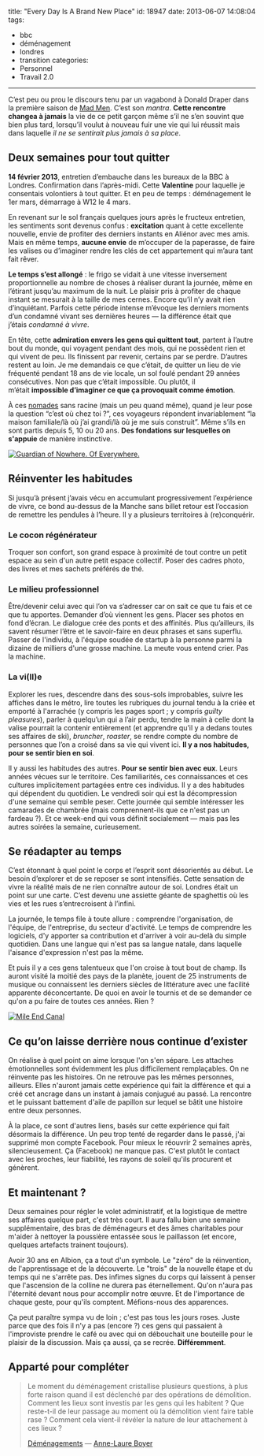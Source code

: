 title: "Every Day Is A Brand New Place"
id: 18947
date: 2013-06-07 14:08:04
tags:
- bbc
- déménagement
- londres
- transition
categories:
- Personnel
- Travail 2.0
---

C’est peu ou prou le discours tenu par un vagabond à Donald Draper dans la première saison de [Mad Men](http://www.amctv.com/shows/mad-men). C’est son _mantra_. **Cette rencontre changea à jamais** la vie de ce petit garçon même s’il ne s’en souvint que bien plus tard, lorsqu’il voulut à nouveau fuir une vie qui lui réussit mais dans laquelle _il ne se sentirait plus jamais à sa place_. <!--more-->

## Deux semaines pour tout quitter

**14 février 2013**, entretien d’embauche dans les bureaux de la BBC à Londres. Confirmation dans l’après-midi. Cette **Valentine** pour laquelle je consentais volontiers à tout quitter. Et en peu de temps : déménagement le 1er mars, démarrage à W12 le 4 mars.

En revenant sur le sol français quelques jours après le fructeux entretien, les sentiments sont devenus confus : **excitation** quant à cette excellente nouvelle, envie de profiter des derniers instants en Aliénor avec mes amis. Mais en même temps, **aucune envie** de m’occuper de la paperasse, de faire les valises ou d’imaginer rendre les clés de cet appartement qui m’aura tant fait rêver.

**Le temps s’est allongé** : le frigo se vidait à une vitesse inversement proportionnelle au nombre de choses à réaliser durant la journée, même en l’étirant jusqu’au maximum de la nuit. Le plaisir pris à profiter de chaque instant se mesurait à la taille de mes cernes. Encore qu’il n’y avait rien d’inquiétant. Parfois cette période intense m’évoque les derniers moments d’un condamné vivant ses dernières heures — la différence était que j’étais _condamné à vivre_.

En tête, cette **admiration envers les gens qui quittent tout**, partent à l’autre bout du monde, qui voyagent pendant des mois, qui ne possèdent rien et qui vivent de peu. Ils finissent par revenir, certains par se perdre. D’autres restent au loin. Je me demandais ce que c’était, de quitter un lieu de vie fréquenté pendant 18 ans de vie locale, un sol foulé pendant 29 années consécutives. Non pas que c’était impossible. Ou plutôt, il m’était **impossible d’imaginer ce que ça provoquait comme émotion**.

À ces [nomades](https://larlet.fr/david/biologeek/archives/20110112-resolutions-decouvrir-concretiser-et-transmettre/) sans racine (mais un peu quand même), quand je leur pose la question “c’est où chez toi ?”, ces voyageurs répondent invariablement “la maison familiale/là où j’ai grandi/là où je me suis construit”. Même s’ils en sont partis depuis 5, 10 ou 20 ans. **Des fondations sur lesquelles on s'appuie** de manière instinctive.

[![Guardian of Nowhere. Of Everywhere.](/images/2013/06/8721964504_6ec83240fb_c-600x399.jpg)](http://www.flickr.com/photos/the-jedi/8721964504/)

## Réinventer les habitudes

Si jusqu’à présent j’avais vécu en accumulant progressivement l’expérience de vivre, ce bond au-dessus de la Manche sans billet retour est l’occasion de remettre les pendules à l’heure. Il y a plusieurs territoires à (re)conquérir.

### Le cocon régénérateur

Troquer son confort, son grand espace à proximité de tout contre un petit espace au sein d'un autre petit espace collectif. Poser des cadres photo, des livres et mes sachets préférés de thé.

### Le milieu professionnel

Être/devenir celui avec qui l’on va s’adresser car on sait ce que tu fais et ce que tu apportes. Demander d’où viennent les gens. Placer ses photos en fond d’écran. Le dialogue crée des ponts et des affinités. Plus qu’ailleurs, ils savent résumer l’être et le savoir-faire en deux phrases et sans superflu. Passer de l'individu, à l'équipe soudée de startup à la personne parmi la dizaine de milliers d'une grosse machine. La meute vous entend crier. Pas la machine.

### La vi(ll)e

Explorer les rues, descendre dans des sous-sols improbables, suivre les affiches dans le métro, lire toutes les rubriques du journal tendu à la criée et emporté à l'arrachée (y compris les pages sport ; y compris _guilty pleasures_), parler à quelqu’un qui a l’air perdu, tendre la main à celle dont la valise pourrait la contenir entièrement (et apprendre qu’il y a dedans toutes ses affaires de ski), _bruncher_, _roaster_, se rendre compte du nombre de personnes que l’on a croisé dans sa vie qui vivent ici. **Il y a nos habitudes, pour se sentir bien en soi**.

Il y aussi les habitudes des autres. **Pour se sentir bien avec eux**. Leurs années vécues sur le territoire. Ces familiarités, ces connaissances et ces cultures implicitement partagées entre ces individus. Il y a des habitudes qui dépendent du quotidien. Le vendredi soir qui est la décompression d'une semaine qui semble peser. Cette journée qui semble intéresser les camarades de chambrée (mais comprennent-ils que ce n'est pas un fardeau ?). Et ce week-end qui vous définit socialement — mais pas les autres soirées la semaine, curieusement.

## Se réadapter au temps

C’est étonnant à quel point le corps et l’esprit sont désorientés au début. Le besoin d’explorer et de se reposer se sont intensifiés. Cette sensation de vivre la réalité mais de ne rien connaître autour de soi. Londres était un point sur une carte. C’est devenu une assiette géante de spaghettis où les vies et les rues s’entrecroisent à l’infini.

La journée, le temps file à toute allure : comprendre l'organisation, de l'équipe, de l'entreprise, du secteur d'activité. Le temps de comprendre les logiciels, d'y apporter sa contribution et d'arriver à voir au-delà du simple quotidien. Dans une langue qui n'est pas sa langue natale, dans laquelle l'aisance d'expression n'est pas la même.

Et puis il y a ces gens talentueux que l'on croise à tout bout de champ. Ils auront visité la moitié des pays de la planète, jouent de 25 instruments de musique ou connaissent les derniers siècles de littérature avec une facilité apparente déconcertante. De quoi en avoir le tournis et de se demander ce qu'on a pu faire de toutes ces années. Rien ?

[![Mile End Canal](/images/2013/06/ed3ad2aeca2011e2b97522000a1f97e9_7-600x600.jpg)](http://instagram.com/p/Z_IOYVhfoR/)

## Ce qu’on laisse derrière nous continue d’exister

On réalise à quel point on aime lorsque l'on s'en sépare. Les attaches émotionnelles sont évidemment les plus difficilement remplaçables. On ne réinvente pas les histoires. On ne retrouve pas les mêmes personnes, ailleurs. Elles n'auront jamais cette expérience qui fait la différence et qui a créé cet ancrage dans un instant à jamais conjugué au passé. La rencontre et le puissant battement d'aile de papillon sur lequel se bâtit une histoire entre deux personnes.

À la place, ce sont d'autres liens, basés sur cette expérience qui fait désormais la différence. Un peu trop tenté de regarder dans le passé, j'ai supprimé mon compte Facebook. Pour mieux le réouvrir 2 semaines après, silencieusement. Ça (Facebook) ne manque pas. C'est plutôt le contact avec les proches, leur fiabilité, les rayons de soleil qu'ils procurent et génèrent.

## Et maintenant ?

Deux semaines pour régler le volet administratif, et la logistique de mettre ses affaires quelque part, c'est très court. Il aura fallu bien une semaine supplémentaire, des bras de déménageurs et des âmes charitables pour m'aider à nettoyer la poussière entassée sous le paillasson (et encore, quelques artefacts trainent toujours).

Avoir 30 ans en Albion, ça a tout d'un symbole. Le "zéro" de la réinvention, de l'apprentissage et de la découverte. Le "trois" de la nouvelle étape et du temps qui ne s'arrête pas. Des infimes signes du corps qui laissent à penser que l'ascension de la colline ne durera pas éternellement. Qu'on n'aura pas l'éternité devant nous pour accomplir notre œuvre. Et de l'importance de chaque geste, pour qu'ils comptent. Méfions-nous des apparences.

Ça peut paraître sympa vu de loin ; c'est pas tous les jours roses. Juste parce que des fois il n'y a pas (encore ?) ces gens qui passaient à l'improviste prendre le café ou avec qui on débouchait une bouteille pour le plaisir de la discussion. Mais ça aussi, ça se recrée. **Différemment**.

## Apparté pour compléter

> Le moment du déménagement cristallise plusieurs questions, à plus forte raison quand il est déclenché par des opérations de démolition. Comment les lieux sont investis par les gens qui les habitent ? Que reste-t-il de leur passage au moment où la démolition vient faire table rase ? Comment cela vient-il révéler la nature de leur attachement à ces lieux ?
>
>
> [Déménagements](http://www.annelaureboyer.com/fr/travaux/amenagements.html) — [Anne-Laure Boyer](http://www.annelaureboyer.com/)